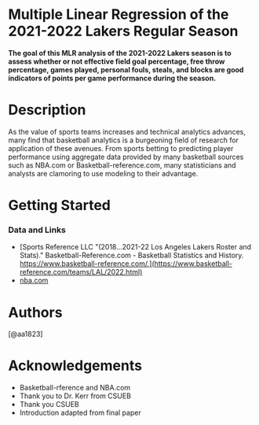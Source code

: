 # Multiple Linear Regression of the 2021-2022 Lakers Regular Season

**The goal of this MLR analysis of the 2021-2022 Lakers season is to assess whether or not effective field goal percentage, free throw percentage, games played, personal fouls, steals, and blocks are good indicators of points per game performance during the season.** 


# Description

As the value of sports teams increases and technical analytics advances, many find that basketball analytics is a burgeoning field of research for application of these avenues. From sports betting to predicting player performance using aggregate data provided by many basketball sources such as NBA.com or Basketball-reference.com, many statisticians and analysts are clamoring to use modeling to their advantage.

# Getting Started

### Data and Links
* [Sports Reference LLC "(2018...2021-22 Los Angeles Lakers Roster and Stats)." Basketball-Reference.com - Basketball Statistics and History. https://www.basketball-reference.com/.](https://www.basketball-reference.com/teams/LAL/2022.html)
* [nba.com]( https://www.nba.com/lakers/stats)


# Authors

[@aa1823]

# Acknowledgements 

* Basketball-rference and NBA.com
* Thank you to Dr. Kerr from CSUEB 
* Thank you CSUEB
* Introduction adapted from final paper
